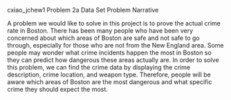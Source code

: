 cxiao_jchew1
Problem 2a Data Set Problem Narrative

A problem we would like to solve in this project is to prove the actual crime rate in Boston. There has been many people who have been very concerned about which areas of Boston are safe and not safe to go through, especially for those who are not from the New England area. Some people may wonder what crime incidents happen the most in Boston so they can predict how dangerous these areas actually are. In order to solve this problem, we can find the crime data by displaying the crime description, crime location, and weapon type. Therefore, people will be aware which areas of Boston are the most dangerous and what specific crime they should expect the most.